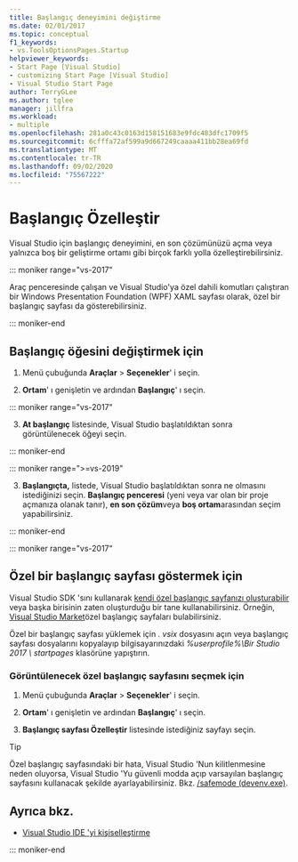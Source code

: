 ```yaml
---
title: Başlangıç deneyimini değiştirme
ms.date: 02/01/2017
ms.topic: conceptual
f1_keywords:
- vs.ToolsOptionsPages.Startup
helpviewer_keywords:
- Start Page [Visual Studio]
- customizing Start Page [Visual Studio]
- Visual Studio Start Page
author: TerryGLee
ms.author: tglee
manager: jillfra
ms.workload:
- multiple
ms.openlocfilehash: 281a0c43c0163d158151683e9fdc483dfc1709f5
ms.sourcegitcommit: 6cfffa72af599a9d667249caaaa411bb28ea69fd
ms.translationtype: MT
ms.contentlocale: tr-TR
ms.lasthandoff: 09/02/2020
ms.locfileid: "75567222"
---
```

# <a name="customize-startup"></a>Başlangıç Özelleştir

Visual Studio için başlangıç deneyimini, en son çözümünüzü açma veya yalnızca boş bir geliştirme ortamı gibi birçok farklı yolla özelleştirebilirsiniz.

::: moniker range="vs-2017"

Araç penceresinde çalışan ve Visual Studio'ya özel dahili komutları çalıştıran bir Windows Presentation Foundation (WPF) XAML sayfası olarak, özel bir başlangıç sayfası da gösterebilirsiniz.

::: moniker-end

## <a name="to-change-the-startup-item"></a>Başlangıç öğesini değiştirmek için

1. Menü çubuğunda **Araçlar**  >  **Seçenekler**' i seçin.

2. **Ortam**' ı genişletin ve ardından **Başlangıç**' ı seçin.

::: moniker range="vs-2017"

3. **At başlangıç** listesinde, Visual Studio başlatıldıktan sonra görüntülenecek öğeyi seçin.

::: moniker-end

::: moniker range=">=vs-2019"

3. **Başlangıçta,** listede, Visual Studio başlatıldıktan sonra ne olmasını istediğinizi seçin. **Başlangıç penceresi** (yeni veya var olan bir proje açmanıza olanak tanır), **en son çözüm**veya **boş ortam**arasından seçim yapabilirsiniz.

::: moniker-end

::: moniker range="vs-2017"

## <a name="to-show-a-custom-start-page"></a>Özel bir başlangıç sayfası göstermek için

Visual Studio SDK 'sını kullanarak [kendi özel başlangıç sayfanızı oluşturabilir](../extensibility/creating-a-custom-start-page.md) veya başka birisinin zaten oluşturduğu bir tane kullanabilirsiniz. Örneğin, [Visual Studio Market](https://marketplace.visualstudio.com/search?target=VS&category=Tools&vsVersion=&subCategory=Start%20Pages&sortBy=Downloads)özel başlangıç sayfaları bulabilirsiniz.

Özel bir başlangıç sayfası yüklemek için *. vsix* dosyasını açın veya başlangıç sayfası dosyalarını kopyalayıp bilgisayarınızdaki *%userprofile%\Bir Studio 2017 \ startpages* klasörüne yapıştırın.

### <a name="to-select-which-custom-start-page-to-display"></a>Görüntülenecek özel başlangıç sayfasını seçmek için

1. Menü çubuğunda **Araçlar** > **Seçenekler**' i seçin.

1. **Ortam**' ı genişletin ve ardından **Başlangıç**' ı seçin.

1. **Başlangıç sayfası Özelleştir** listesinde istediğiniz sayfayı seçin.

> [!TIP]
> Özel başlangıç sayfasındaki bir hata, Visual Studio 'Nun kilitlenmesine neden oluyorsa, Visual Studio 'Yu güvenli modda açıp varsayılan başlangıç sayfasını kullanacak şekilde ayarlayabilirsiniz. Bkz. [/safemode (devenv.exe)](../ide/reference/safemode-devenv-exe.md).

## <a name="see-also"></a>Ayrıca bkz.

- [Visual Studio IDE 'yi kişiselleştirme](../ide/personalizing-the-visual-studio-ide.md)

::: moniker-end
